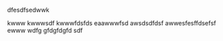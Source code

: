 dfesdfsedwwk

kwww
kwwwsdf
kwwwfdsfds
eaawwwfsd
awsdsdfdsf
awwesfesffdsefsf
ewww
wdfg
gfdgfdgfd
sdf
